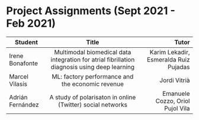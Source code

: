 # Project Assignments (Sept 2021 - Feb 2021)

| Student   |      Title      |  Tutor|
|----------|:---------:|----------:|
| Irene Bonafonte | Multimodal biomedical data integration for atrial fibrillation diagnosis using deep learning | Karim Lekadir, Esmeralda Ruiz Pujadas |
| Marcel Vilasís | ML: factory performance and the economic revenue | Jordi Vitrià |
| Adrián Fernández | A study of polarisaton in online (Twitter) social networks | Emanuele Cozzo, Oriol Pujol Vila
